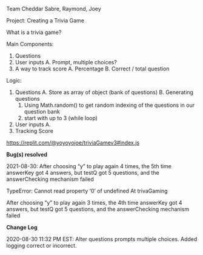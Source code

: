Team Cheddar
Sabre, Raymond, Joey

Project: Creating a Trivia Game

What is a trivia game?

Main Components: 
  1. Questions
  2. User inputs
    A. Prompt, multiple choices? 
  3. A way to track score 
    A. Percentage
    B. Correct / total question

Logic:
  1. Questions
    A. Store as array of object (bank of questions)
    B. Generating questions
      1. Using Math.random() to get random indexing of the questions in our question bank
      2. start with up to 3 (while loop)
  2. User inputs
    A. 
  3. Tracking Score

https://replit.com/@yoyoyojoe/triviaGamev3#index.js

**Bug(s) resolved**

2021-08-30: 
After choosing “y” to play again 4 times, the 5th time answerKey got 4 answers, but testQ got 5 questions, and the answerChecking mechanism failed 


   TypeError: Cannot read property ‘0’ of undefined
   At trivaGaming

After choosing “y” to play again 3 times, the 4th time answerKey got 4 answers, but testQ got 5 questions, and the answerChecking mechanism failed 



**Change Log**

2020-08-30 11:32 PM EST: 
Alter questions prompts multiple choices.  Added logging correct or incorrect. 


